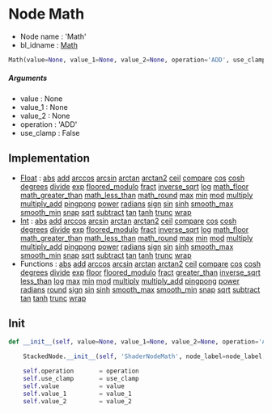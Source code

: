# Node Math

- Node name : 'Math'
- bl_idname : [Math](https://docs.blender.org/api/current/bpy.types.Math.html)


``` python
Math(value=None, value_1=None, value_2=None, operation='ADD', use_clamp=False, node_label=None, node_color=None)
```
##### Arguments

- value : None
- value_1 : None
- value_2 : None
- operation : 'ADD'
- use_clamp : False

## Implementation

- [Float](/docs/GeoNodes/Float.md) : [abs](/docs/GeoNodes/Float.md#abs) [add](/docs/GeoNodes/Float.md#add) [arccos](/docs/GeoNodes/Float.md#arccos) [arcsin](/docs/GeoNodes/Float.md#arcsin) [arctan](/docs/GeoNodes/Float.md#arctan) [arctan2](/docs/GeoNodes/Float.md#arctan2) [ceil](/docs/GeoNodes/Float.md#ceil) [compare](/docs/GeoNodes/Float.md#compare) [cos](/docs/GeoNodes/Float.md#cos) [cosh](/docs/GeoNodes/Float.md#cosh) [degrees](/docs/GeoNodes/Float.md#degrees) [divide](/docs/GeoNodes/Float.md#divide) [exp](/docs/GeoNodes/Float.md#exp) [floored_modulo](/docs/GeoNodes/Float.md#floored_modulo) [fract](/docs/GeoNodes/Float.md#fract) [inverse_sqrt](/docs/GeoNodes/Float.md#inverse_sqrt) [log](/docs/GeoNodes/Float.md#log) [math_floor](/docs/GeoNodes/Float.md#math_floor) [math_greater_than](/docs/GeoNodes/Float.md#math_greater_than) [math_less_than](/docs/GeoNodes/Float.md#math_less_than) [math_round](/docs/GeoNodes/Float.md#math_round) [max](/docs/GeoNodes/Float.md#max) [min](/docs/GeoNodes/Float.md#min) [mod](/docs/GeoNodes/Float.md#mod) [multiply](/docs/GeoNodes/Float.md#multiply) [multiply_add](/docs/GeoNodes/Float.md#multiply_add) [pingpong](/docs/GeoNodes/Float.md#pingpong) [power](/docs/GeoNodes/Float.md#power) [radians](/docs/GeoNodes/Float.md#radians) [sign](/docs/GeoNodes/Float.md#sign) [sin](/docs/GeoNodes/Float.md#sin) [sinh](/docs/GeoNodes/Float.md#sinh) [smooth_max](/docs/GeoNodes/Float.md#smooth_max) [smooth_min](/docs/GeoNodes/Float.md#smooth_min) [snap](/docs/GeoNodes/Float.md#snap) [sqrt](/docs/GeoNodes/Float.md#sqrt) [subtract](/docs/GeoNodes/Float.md#subtract) [tan](/docs/GeoNodes/Float.md#tan) [tanh](/docs/GeoNodes/Float.md#tanh) [trunc](/docs/GeoNodes/Float.md#trunc) [wrap](/docs/GeoNodes/Float.md#wrap)
- [Int](/docs/GeoNodes/Int.md) : [abs](/docs/GeoNodes/Int.md#abs) [add](/docs/GeoNodes/Int.md#add) [arccos](/docs/GeoNodes/Int.md#arccos) [arcsin](/docs/GeoNodes/Int.md#arcsin) [arctan](/docs/GeoNodes/Int.md#arctan) [arctan2](/docs/GeoNodes/Int.md#arctan2) [ceil](/docs/GeoNodes/Int.md#ceil) [compare](/docs/GeoNodes/Int.md#compare) [cos](/docs/GeoNodes/Int.md#cos) [cosh](/docs/GeoNodes/Int.md#cosh) [degrees](/docs/GeoNodes/Int.md#degrees) [divide](/docs/GeoNodes/Int.md#divide) [exp](/docs/GeoNodes/Int.md#exp) [floored_modulo](/docs/GeoNodes/Int.md#floored_modulo) [fract](/docs/GeoNodes/Int.md#fract) [inverse_sqrt](/docs/GeoNodes/Int.md#inverse_sqrt) [log](/docs/GeoNodes/Int.md#log) [math_floor](/docs/GeoNodes/Int.md#math_floor) [math_greater_than](/docs/GeoNodes/Int.md#math_greater_than) [math_less_than](/docs/GeoNodes/Int.md#math_less_than) [math_round](/docs/GeoNodes/Int.md#math_round) [max](/docs/GeoNodes/Int.md#max) [min](/docs/GeoNodes/Int.md#min) [mod](/docs/GeoNodes/Int.md#mod) [multiply](/docs/GeoNodes/Int.md#multiply) [multiply_add](/docs/GeoNodes/Int.md#multiply_add) [pingpong](/docs/GeoNodes/Int.md#pingpong) [power](/docs/GeoNodes/Int.md#power) [radians](/docs/GeoNodes/Int.md#radians) [sign](/docs/GeoNodes/Int.md#sign) [sin](/docs/GeoNodes/Int.md#sin) [sinh](/docs/GeoNodes/Int.md#sinh) [smooth_max](/docs/GeoNodes/Int.md#smooth_max) [smooth_min](/docs/GeoNodes/Int.md#smooth_min) [snap](/docs/GeoNodes/Int.md#snap) [sqrt](/docs/GeoNodes/Int.md#sqrt) [subtract](/docs/GeoNodes/Int.md#subtract) [tan](/docs/GeoNodes/Int.md#tan) [tanh](/docs/GeoNodes/Int.md#tanh) [trunc](/docs/GeoNodes/Int.md#trunc) [wrap](/docs/GeoNodes/Int.md#wrap)
- Functions : [abs](/docs/GeoNodes/GeoNodes.md#abs) [add](/docs/GeoNodes/GeoNodes.md#add) [arccos](/docs/GeoNodes/GeoNodes.md#arccos) [arcsin](/docs/GeoNodes/GeoNodes.md#arcsin) [arctan](/docs/GeoNodes/GeoNodes.md#arctan) [arctan2](/docs/GeoNodes/GeoNodes.md#arctan2) [ceil](/docs/GeoNodes/GeoNodes.md#ceil) [compare](/docs/GeoNodes/GeoNodes.md#compare) [cos](/docs/GeoNodes/GeoNodes.md#cos) [cosh](/docs/GeoNodes/GeoNodes.md#cosh) [degrees](/docs/GeoNodes/GeoNodes.md#degrees) [divide](/docs/GeoNodes/GeoNodes.md#divide) [exp](/docs/GeoNodes/GeoNodes.md#exp) [floor](/docs/GeoNodes/GeoNodes.md#floor) [floored_modulo](/docs/GeoNodes/GeoNodes.md#floored_modulo) [fract](/docs/GeoNodes/GeoNodes.md#fract) [greater_than](/docs/GeoNodes/GeoNodes.md#greater_than) [inverse_sqrt](/docs/GeoNodes/GeoNodes.md#inverse_sqrt) [less_than](/docs/GeoNodes/GeoNodes.md#less_than) [log](/docs/GeoNodes/GeoNodes.md#log) [max](/docs/GeoNodes/GeoNodes.md#max) [min](/docs/GeoNodes/GeoNodes.md#min) [mod](/docs/GeoNodes/GeoNodes.md#mod) [multiply](/docs/GeoNodes/GeoNodes.md#multiply) [multiply_add](/docs/GeoNodes/GeoNodes.md#multiply_add) [pingpong](/docs/GeoNodes/GeoNodes.md#pingpong) [power](/docs/GeoNodes/GeoNodes.md#power) [radians](/docs/GeoNodes/GeoNodes.md#radians) [round](/docs/GeoNodes/GeoNodes.md#round) [sign](/docs/GeoNodes/GeoNodes.md#sign) [sin](/docs/GeoNodes/GeoNodes.md#sin) [sinh](/docs/GeoNodes/GeoNodes.md#sinh) [smooth_max](/docs/GeoNodes/GeoNodes.md#smooth_max) [smooth_min](/docs/GeoNodes/GeoNodes.md#smooth_min) [snap](/docs/GeoNodes/GeoNodes.md#snap) [sqrt](/docs/GeoNodes/GeoNodes.md#sqrt) [subtract](/docs/GeoNodes/GeoNodes.md#subtract) [tan](/docs/GeoNodes/GeoNodes.md#tan) [tanh](/docs/GeoNodes/GeoNodes.md#tanh) [trunc](/docs/GeoNodes/GeoNodes.md#trunc) [wrap](/docs/GeoNodes/GeoNodes.md#wrap)

## Init

``` python
def __init__(self, value=None, value_1=None, value_2=None, operation='ADD', use_clamp=False, node_label=None, node_color=None):

    StackedNode.__init__(self, 'ShaderNodeMath', node_label=node_label, node_color=node_color)

    self.operation       = operation
    self.use_clamp       = use_clamp
    self.value           = value
    self.value_1         = value_1
    self.value_2         = value_2
```
